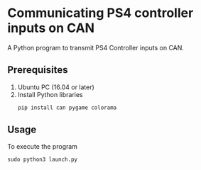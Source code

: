 # Communicating PS4 controller inputs on CAN

A Python program to transmit PS4 Controller inputs on CAN.


## Prerequisites

1. Ubuntu PC (16.04 or later)
2. Install Python libraries
    ```bash
    pip install can pygame colorama
    ```

## Usage

To execute the program
```python
sudo python3 launch.py
```
